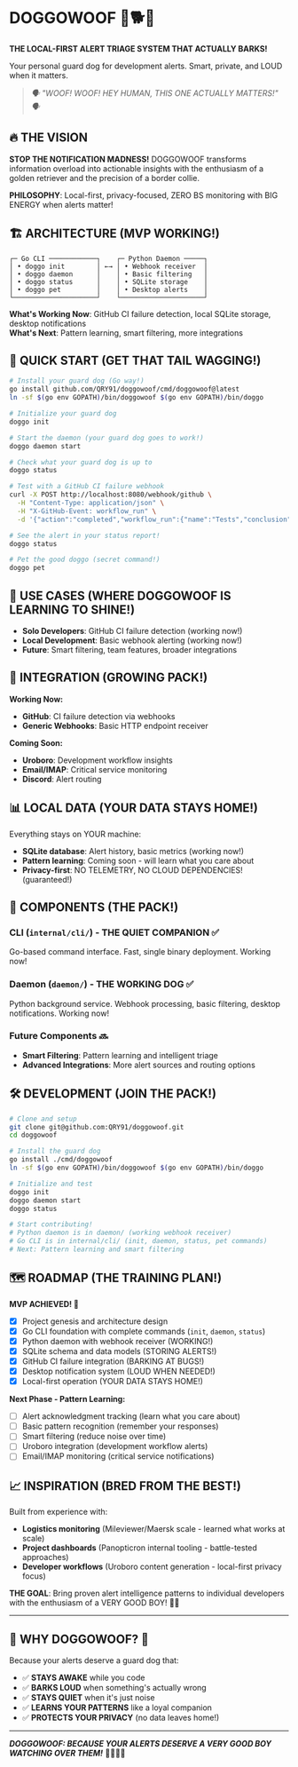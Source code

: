 # DOGGOWOOF 🚨🐕🚨

**THE LOCAL-FIRST ALERT TRIAGE SYSTEM THAT ACTUALLY BARKS!**

Your personal guard dog for development alerts. Smart, private, and LOUD when it matters.

> *🗣️ "WOOF! WOOF! HEY HUMAN, THIS ONE ACTUALLY MATTERS!" 🗣️*

## 🔥 THE VISION

**STOP THE NOTIFICATION MADNESS!** DOGGOWOOF transforms information overload into actionable insights with the enthusiasm of a golden retriever and the precision of a border collie.

**PHILOSOPHY**: Local-first, privacy-focused, ZERO BS monitoring with BIG ENERGY when alerts matter!

## 🏗️ ARCHITECTURE (MVP WORKING!)

```
┌─ Go CLI ────────────┐    ┌─ Python Daemon ─────┐    
│ • doggo init        │ ←→ │ • Webhook receiver  │
│ • doggo daemon      │    │ • Basic filtering   │    
│ • doggo status      │    │ • SQLite storage    │    
│ • doggo pet         │    │ • Desktop alerts    │    
└─────────────────────┘    └─────────────────────┘    
```

**What's Working Now**: GitHub CI failure detection, local SQLite storage, desktop notifications  
**What's Next**: Pattern learning, smart filtering, more integrations

## 🚀 QUICK START (GET THAT TAIL WAGGING!)

```bash
# Install your guard dog (Go way!)
go install github.com/QRY91/doggowoof/cmd/doggowoof@latest
ln -sf $(go env GOPATH)/bin/doggowoof $(go env GOPATH)/bin/doggo

# Initialize your guard dog
doggo init

# Start the daemon (your guard dog goes to work!)
doggo daemon start

# Check what your guard dog is up to
doggo status

# Test with a GitHub CI failure webhook
curl -X POST http://localhost:8080/webhook/github \
  -H "Content-Type: application/json" \
  -H "X-GitHub-Event: workflow_run" \
  -d '{"action":"completed","workflow_run":{"name":"Tests","conclusion":"failure"},"repository":{"name":"your-repo"}}'

# See the alert in your status report!
doggo status

# Pet the good doggo (secret command!)
doggo pet
```

## 🎯 USE CASES (WHERE DOGGOWOOF IS LEARNING TO SHINE!)

- **Solo Developers**: GitHub CI failure detection (working now!)
- **Local Development**: Basic webhook alerting (working now!)
- **Future**: Smart filtering, team features, broader integrations

## 🔧 INTEGRATION (GROWING PACK!)

**Working Now:**
- **GitHub**: CI failure detection via webhooks
- **Generic Webhooks**: Basic HTTP endpoint receiver

**Coming Soon:**
- **Uroboro**: Development workflow insights
- **Email/IMAP**: Critical service monitoring
- **Discord**: Alert routing

## 📊 LOCAL DATA (YOUR DATA STAYS HOME!)

Everything stays on YOUR machine:
- **SQLite database**: Alert history, basic metrics (working now!)
- **Pattern learning**: Coming soon - will learn what you care about
- **Privacy-first**: NO TELEMETRY, NO CLOUD DEPENDENCIES! (guaranteed!)

## 🎨 COMPONENTS (THE PACK!)

### CLI (`internal/cli/`) - THE QUIET COMPANION ✅
Go-based command interface. Fast, single binary deployment. Working now!

### Daemon (`daemon/`) - THE WORKING DOG ✅  
Python background service. Webhook processing, basic filtering, desktop notifications. Working now!

### Future Components 🔜
- **Smart Filtering**: Pattern learning and intelligent triage
- **Advanced Integrations**: More alert sources and routing options

## 🛠️ DEVELOPMENT (JOIN THE PACK!)

```bash
# Clone and setup
git clone git@github.com:QRY91/doggowoof.git
cd doggowoof

# Install the guard dog
go install ./cmd/doggowoof
ln -sf $(go env GOPATH)/bin/doggowoof $(go env GOPATH)/bin/doggo

# Initialize and test
doggo init
doggo daemon start
doggo status

# Start contributing!
# Python daemon is in daemon/ (working webhook receiver)
# Go CLI is in internal/cli/ (init, daemon, status, pet commands)
# Next: Pattern learning and smart filtering
```

## 🗺️ ROADMAP (THE TRAINING PLAN!)

**MVP ACHIEVED! 🎉**
- [x] Project genesis and architecture design
- [x] Go CLI foundation with complete commands (`init`, `daemon`, `status`)
- [x] Python daemon with webhook receiver (WORKING!)
- [x] SQLite schema and data models (STORING ALERTS!)
- [x] GitHub CI failure integration (BARKING AT BUGS!)
- [x] Desktop notification system (LOUD WHEN NEEDED!)
- [x] Local-first operation (YOUR DATA STAYS HOME!)

**Next Phase - Pattern Learning:**
- [ ] Alert acknowledgment tracking (learn what you care about)
- [ ] Basic pattern recognition (remember your responses)
- [ ] Smart filtering (reduce noise over time)
- [ ] Uroboro integration (development workflow alerts)
- [ ] Email/IMAP monitoring (critical service notifications)

## 📈 INSPIRATION (BRED FROM THE BEST!)

Built from experience with:
- **Logistics monitoring** (Mileviewer/Maersk scale - learned what works at scale)
- **Project dashboards** (Panopticron internal tooling - battle-tested approaches)
- **Developer workflows** (Uroboro content generation - local-first privacy focus)

**THE GOAL**: Bring proven alert intelligence patterns to individual developers with the enthusiasm of a VERY GOOD BOY! 🐕‍🦺

---

## 🚨 WHY DOGGOWOOF? 🚨

Because your alerts deserve a guard dog that:
- ✅ **STAYS AWAKE** while you code
- ✅ **BARKS LOUD** when something's actually wrong  
- ✅ **STAYS QUIET** when it's just noise
- ✅ **LEARNS YOUR PATTERNS** like a loyal companion
- ✅ **PROTECTS YOUR PRIVACY** (no data leaves home!)

---

***DOGGOWOOF: BECAUSE YOUR ALERTS DESERVE A VERY GOOD BOY WATCHING OVER THEM!*** 🚨🐕‍🦺🚨 